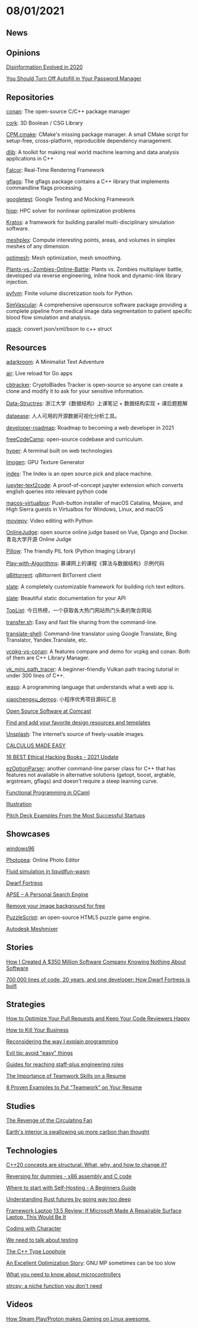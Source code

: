 # 08/01/2021

## News


## Opinions
[Disinformation Evolved in 2020](https://www.brookings.edu/techstream/how-disinformation-evolved-in-2020/)

[You Should Turn Off Autofill in Your Password Manager](https://www.howtogeek.com/338209/you-should-turn-off-autofill-in-your-password-manager/)

## Repositories
[conan](https://github.com/conan-io/conan): The open-source C/C++ package manager

[cork](https://github.com/gilbo/cork): 3D Boolean / CSG Library

[CPM.cmake](https://github.com/cpm-cmake/CPM.cmake): CMake's missing package manager. A small CMake script for setup-free, cross-platform, reproducible dependency management.

[dlib](https://github.com/davisking/dlib): A toolkit for making real world machine learning and data analysis applications in C++

[Falcor](https://github.com/NVIDIAGameWorks/Falcor): Real-Time Rendering Framework

[gflags](https://github.com/gflags/gflags): The gflags package contains a C++ library that implements commandline flags processing.

[googletest](https://github.com/google/googletest): Google Testing and Mocking Framework

[hiop](https://github.com/LLNL/hiop): HPC solver for nonlinear optimization problems

[Kratos](https://github.com/KratosMultiphysics/Kratos): a framework for building parallel multi-disciplinary simulation software.

[meshplex](https://github.com/nschloe/meshplex): Compute interesting points, areas, and volumes in simplex meshes of any dimension.

[optimesh](https://github.com/nschloe/optimesh): Mesh optimization, mesh smoothing.

[Plants-vs.-Zombies-Online-Battle](https://github.com/czs108/Plants-vs.-Zombies-Online-Battle): Plants vs. Zombies multiplayer battle, developed via reverse engineering, inline hook and dynamic-link library injection.

[pyfvm](https://github.com/nschloe/pyfvm): Finite volume discretization tools for Python.

[SimVascular](https://github.com/SimVascular/SimVascular): A comprehensive opensource software package providing a complete pipeline from medical image data segmentation to patient specific blood flow simulation and analysis.

[xpack](https://github.com/xyz347/xpack): convert json/xml/bson to c++ struct

## Resources
[adarkroom](https://github.com/doublespeakgames/adarkroom): A Minimalist Text Adventure

[air](https://github.com/cosmtrek/air): Live reload for Go apps

[cbtracker](https://github.com/ed3ath/cbtracker): CryptoBlades Tracker is open-source so anyone can create a clone and modify it to ask for your sensitive information.

[Data-Structres](https://github.com/callmePicacho/Data-Structres): 浙江大学《数据结构》上课笔记 + 数据结构实现 + 课后题题解

[dataease](https://github.com/dataease/dataease): 人人可用的开源数据可视化分析工具。

[developer-roadmap](https://github.com/kamranahmedse/developer-roadmap): Roadmap to becoming a web developer in 2021

[freeCodeCamp](https://github.com/freeCodeCamp/freeCodeCamp): open-source codebase and curriculum.

[hyper](https://github.com/vercel/hyper): A terminal built on web technologies

[Imogen](https://github.com/CedricGuillemet/Imogen): GPU Texture Generator

[index](https://github.com/index-machines/index): The Index is an open source pick and place machine.

[jupyter-text2code](https://github.com/deepklarity/jupyter-text2code): A proof-of-concept jupyter extension which converts english queries into relevant python code

[macos-virtualbox](https://github.com/myspaghetti/macos-virtualbox): Push-button installer of macOS Catalina, Mojave, and High Sierra guests in Virtualbox for Windows, Linux, and macOS

[moviepy](https://github.com/Zulko/moviepy): Video editing with Python

[OnlineJudge](https://github.com/QingdaoU/OnlineJudge): open source online judge based on Vue, Django and Docker. 青岛大学开源 Online Judge

[Pillow](https://github.com/python-pillow/Pillow): The friendly PIL fork (Python Imaging Library)

[Play-with-Algorithms](https://github.com/liuyubobobo/Play-with-Algorithms): 慕课网上的课程《算法与数据结构》示例代码

[qBittorrent](https://github.com/qbittorrent/qBittorrent): qBittorrent BitTorrent client

[slate](https://github.com/ianstormtaylor/slate): A completely customizable framework for building rich text editors.

[slate](https://github.com/slatedocs/slate): Beautiful static documentation for your API

[TopList](https://github.com/tophubs/TopList): 今日热榜，一个获取各大热门网站热门头条的聚合网站

[transfer.sh](https://github.com/dutchcoders/transfer.sh): Easy and fast file sharing from the command-line.

[translate-shell](https://github.com/soimort/translate-shell): Command-line translator using Google Translate, Bing Translator, Yandex.Translate, etc.

[vcpkg-vs-conan](https://github.com/52doho/vcpkg-vs-conan): A features compare and demo for vcpkg and conan. Both of them are C++ Library Manager.

[vk_mini_path_tracer](https://github.com/nvpro-samples/vk_mini_path_tracer): A beginner-friendly Vulkan path tracing tutorial in under 300 lines of C++.

[wasp](https://github.com/wasp-lang/wasp): A programming language that understands what a web app is.

[xiaochengxu_demos](https://github.com/qiushi123/xiaochengxu_demos): 小程序优秀项目源码汇总

[Open Source Software at Comcast](https://comcast.github.io/)

[Find and add your favorite design resources and templates](https://designcrops.com/)

[Unsplash](https://unsplash.com/): The internet’s source of freely-usable images.

[CALCULUS MADE EASY](http://calculusmadeeasy.org/)

[16 BEST Ethical Hacking Books - 2021 Update](https://www.guru99.com/best-ethical-hacking-books.html)

[ezOptionParser](http://ezoptionparser.sourceforge.net/): another command-line parser class for C++ that has features not available in alternative solutions (getopt, boost, argtable, argstream, gflags) and doesn't require a steep learning curve.

[Functional Programming in OCaml](https://www.cs.cornell.edu/courses/cs3110/2021sp/textbook/)

[Illustration](https://www.uihut.com/illustration/illustration)

[Pitch Deck Examples From the Most Successful Startups](https://www.pitchdeckhunt.com/)

## Showcases
[windows96](https://windows96.net/)

[Photopea](https://www.photopea.com/): Online Photo Editor

[Fluid simulation in liquidfun-wasm](https://birchlabs.co.uk/liquidfun-wasm/)

[Dwarf Fortress](http://www.bay12games.com/dwarves/index.html)

[APSE – A Personal Search Engine](https://apse.io/)

[Remove your image background for free](https://www.photoroom.com/background-remover/)

[PuzzleScript](https://www.puzzlescript.net/): an open-source HTML5 puzzle game engine.

[Autodesk Meshmixer](https://www.meshmixer.com/)

## Stories
[How I Created A $350 Million Software Company Knowing Nothing About Software](https://techcrunch.com/2015/12/26/how-i-created-a-350m-software-company-knowing-nothing-about-software/)

[700,000 lines of code, 20 years, and one developer: How Dwarf Fortress is built](https://stackoverflow.blog/2021/07/28/700000-lines-of-code-20-years-and-one-developer-how-dwarf-fortress-is-built/)

## Strategies
[How to Optimize Your Pull Requests and Keep Your Code Reviewers Happy](https://www.freecodecamp.org/news/optimize-pull-requests-for-reviewer-happiness/)

[How to Kill Your Business](https://thebootstrappedfounder.com/how-to-kill-your-business/)

[Reconsidering the way I explain programming](https://blog.frantic.im/all/explain-programming/)

[Evil tip: avoid "easy" things](http://yosefk.com/blog/evil-tip-avoid-easy-things.html)

[Guides for reaching staff-plus engineering roles](https://staffeng.com/guides/)

[The Importance of Teamwork Skills on a Resume](https://uta.pressbooks.pub/teamworkstudent/chapter/the-importance-of-teamwork-skills-on-a-resume/)

[8 Proven Examples to Put “Teamwork” on Your Resume](https://bladerunnerlhr.medium.com/8-proven-examples-to-put-teamwork-on-your-resume-fb79f918276a)

## Studies
[The Revenge of the Circulating Fan](https://www.lowtechmagazine.com/2014/09/circulating-fans-air-conditioning.html)

[Earth's interior is swallowing up more carbon than thought](https://phys.org/news/2021-07-earth-interior-swallowing-carbon-thought.html)

## Technologies
[C++20 concepts are structural: What, why, and how to change it?](https://www.foonathan.net/2021/07/concepts-structural-nominal/)

[Reversing for dummies - x86 assembly and C code](https://0x41.cf/reversing/2021/07/21/reversing-x86-and-c-code-for-beginners.html)

[Where to start with Self-Hosting - A Beginners Guide](https://cyberhost.uk/getting-started/)

[Understanding Rust futures by going way too deep](https://fasterthanli.me/articles/understanding-rust-futures-by-going-way-too-deep)

[Framework Laptop 13.5 Review: If Microsoft Made A Repairable Surface Laptop, This Would Be It](https://www.notebookcheck.net/Framework-Laptop-13-5-Review-If-Microsoft-Made-A-Repairable-Surface-Laptop-This-Would-Be-It.551850.0.html)

[Coding with Character](https://realdougwilson.com/writing/coding-with-character)

[We need to talk about testing](https://dannorth.net/2021/07/26/we-need-to-talk-about-testing/)

[The C++ Type Loophole](http://alexpolt.github.io/type-loophole.html)

[An Excellent Optimization Story](https://www.nu42.com/2016/01/excellent-optimization-story.html): GNU MP sometimes can be too slow

[What you need to know about microcontrollers](https://blog.toit.io/what-you-need-to-know-about-microcontrollers-5fabd6d5b019)

[strcpy: a niche function you don't need](https://nullprogram.com/blog/2021/07/30/)

## Videos
[How Steam Play/Proton makes Gaming on Linux awesome.](https://www.youtube.com/watch?v=K9khdYpMI5s)
